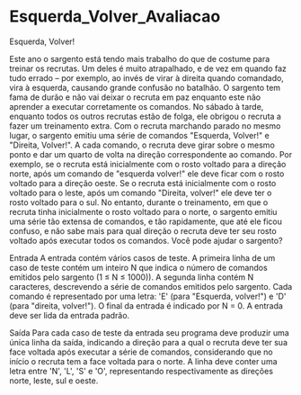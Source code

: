 # Esquerda_Volver_Avaliacao

Esquerda, Volver!

Este ano o sargento está tendo mais trabalho do que de costume para treinar os recrutas. Um deles é
muito atrapalhado, e de vez em quando faz tudo errado – por exemplo, ao invés de virar à direita quando
comandado, vira à esquerda, causando grande confusão no batalhão. O sargento tem fama de durão e
não vai deixar o recruta em paz enquanto este não aprender a executar corretamente os comandos. No
sábado à tarde, enquanto todos os outros recrutas estão de folga, ele obrigou o recruta a fazer um
treinamento extra. Com o recruta marchando parado no mesmo lugar, o sargento emitiu uma série de
comandos "Esquerda, Volver!" e "Direita, Volver!". A cada comando, o recruta deve girar sobre o mesmo
ponto e dar um quarto de volta na direção correspondente ao comando. Por exemplo, se o recruta está
inicialmente com o rosto voltado para a direção norte, após um comando de "esquerda volver!" ele deve
ficar com o rosto voltado para a direção oeste. Se o recruta está inicialmente com o rosto voltado para o
leste, após um comando "Direita, volver!" ele deve ter o rosto voltado para o sul. No entanto, durante o
treinamento, em que o recruta tinha inicialmente o rosto voltado para o norte, o sargento emitiu uma
série tão extensa de comandos, e tão rapidamente, que até ele ficou confuso, e não sabe mais para qual
direção o recruta deve ter seu rosto voltado após executar todos os comandos. Você pode ajudar o
sargento?

Entrada
A entrada contém vários casos de teste. A primeira linha de um caso de teste contém um inteiro N que
indica o número de comandos emitidos pelo sargento (1 ≤ N ≤ 1000)). A segunda linha
contém N caracteres, descrevendo a série de comandos emitidos pelo sargento. Cada comando é
representado por uma letra: 'E' (para "Esquerda, volver!") e 'D' (para "direita, volver!"). O final da entrada
é indicado por N = 0.
A entrada deve ser lida da entrada padrão.

Saída
Para cada caso de teste da entrada seu programa deve produzir uma única linha da saída, indicando a
direção para a qual o recruta deve ter sua face voltada após executar a série de comandos, considerando
que no início o recruta tem a face voltada para o norte. A linha deve conter uma letra entre 'N', 'L', 'S' e
'O', representando respectivamente as direções norte, leste, sul e oeste.

